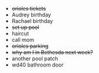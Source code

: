 * ~~orioles tickets~~
* Audrey birthday
* Rachael birthday
* ~~set up pool~~
* haircut 
* call mom
* ~~orioles parking~~
* ~~why am I in Bethesda next week?~~
* another pool patch 
* wd40 bathroom door
